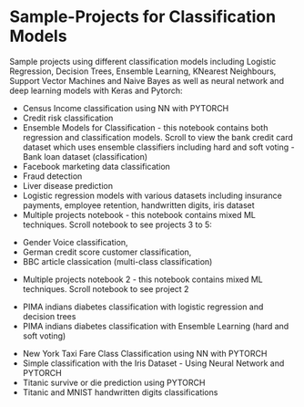 # Sample-Projects for Classification Models
Sample projects using different classification models including Logistic Regression, Decision Trees, Ensemble Learning, KNearest Neighbours, Support Vector Machines and Naive Bayes as well as neural network and deep learning models with Keras and Pytorch:

*  Census Income classification using NN with PYTORCH
*  Credit risk classification
* Ensemble Models for Classification - this notebook contains both regression and classification models. Scroll to view the bank credit card dataset which uses ensemble classifiers including hard and soft voting - Bank loan dataset (classification)
* Facebook marketing data classification
* Fraud detection
* Liver disease prediction
* Logistic regression models with various datasets including insurance payments, employee retention, handwritten digits, iris dataset
* Multiple projects notebook - this notebook contains mixed ML techniques. Scroll notebook to see projects 3 to 5:
- Gender Voice classification, 
- German credit score customer classification, 
- BBC article classication (multi-class classification)
*  Multiple projects notebook 2 - this notebook contains mixed ML techniques. Scroll notebook to see project 2
- PIMA indians diabetes classification with logistic regression and decision trees
- PIMA indians diabetes classification with Ensemble Learning (hard and soft voting)
*  New York Taxi Fare Class Classification using NN with PYTORCH
*  Simple classification with the Iris Dataset - Using Neural Network and PYTORCH
*  Titanic survive or die prediction using PYTORCH
* Titanic and MNIST handwritten digits classifications
